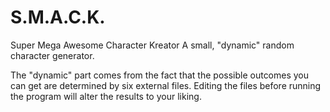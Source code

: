 # S.M.A.C.K.
Super Mega Awesome Character Kreator
A small, "dynamic" random character generator.

The "dynamic" part comes from the fact that the possible outcomes you can get are determined by six external files. Editing the files before running the program will alter the results to your liking.
